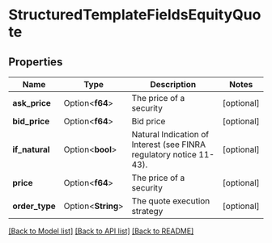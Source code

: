 # StructuredTemplateFieldsEquityQuote

## Properties

Name | Type | Description | Notes
------------ | ------------- | ------------- | -------------
**ask_price** | Option<**f64**> | The price of a security | [optional]
**bid_price** | Option<**f64**> | Bid price | [optional]
**if_natural** | Option<**bool**> | Natural Indication of Interest (see FINRA regulatory notice 11-43). | [optional]
**price** | Option<**f64**> | The price of a security | [optional]
**order_type** | Option<**String**> | The quote execution strategy | [optional]

[[Back to Model list]](../README.md#documentation-for-models) [[Back to API list]](../README.md#documentation-for-api-endpoints) [[Back to README]](../README.md)



